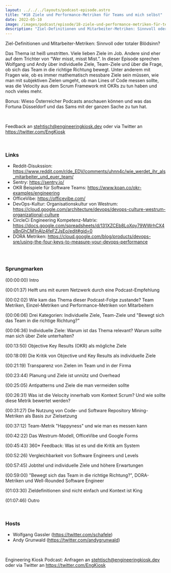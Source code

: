 ```yaml
---
layout: ../../../layouts/podcast-episode.astro
title: "#18 Ziele und Performance-Metriken für Teams und mich selbst"
date: 2022-05-10
image: /images/podcast/episode/18-ziele-und-performance-metriken-für-teams-und-mich-selbst.jpg
description: "Ziel-Definitionen und Mitarbeiter-Metriken: Sinnvoll oder totaler Blödsinn?Das Thema ist heiß umstritten. Viele lieben Ziele ..."
---
```


<p><span>Ziel-Definitionen und Mitarbeiter-Metriken: Sinnvoll oder totaler Blödsinn?</span></p><p><span>Das Thema ist heiß umstritten. Viele lieben Ziele im Job. Andere sind eher auf dem Trichter von “Wer misst, misst Mist.”. In dieser Episode sprechen Wolfgang und Andy über individuelle Ziele, Team-Ziele und über die Frage, ob sich das Team in die richtige Richtung bewegt. Unter anderem mit Fragen wie, ob es immer mathematisch messbare Ziele sein müssen, wie man mit subjektiven Zielen umgeht, ob man Lines of Code messen sollte, was die Velocity aus dem Scrum Framework mit OKRs zu tun haben und noch vieles mehr.</span></p><p><span>Bonus: Wieso Österreicher Podcasts anschauen können und was das Fortuna Düsseldorf und das Sams mit der ganzen Sache zu tun hat.</span></p><p><br></p><p><span>Feedback an </span><a href="mailto:stehtisch@engineeringkiosk.dev" rel="nofollow">stehtisch@engineeringkiosk.dev</a><span> oder via Twitter an </span><a href="https://twitter.com/EngKiosk" rel="nofollow">https://twitter.com/EngKiosk</a></p><p><br></p><h3><span>Links</span></h3><ul><li><span>Reddit-Disukssion: </span><a href="https://www.reddit.com/r/de_EDV/comments/uhnn4c/wie_werdet_ihr_als_mitarbeiter_und_euer_team/" rel="nofollow">https://www.reddit.com/r/de_EDV/comments/uhnn4c/wie_werdet_ihr_als_mitarbeiter_und_euer_team/</a></li><li><span>Sentry: </span><a href="https://sentry.io/" rel="nofollow">https://sentry.io/</a></li><li><span>OKR Beispiele für Software Teams: </span><a href="https://www.koan.co/okr-examples/engineering" rel="nofollow">https://www.koan.co/okr-examples/engineering</a></li><li><span>OfficeVibe: </span><a href="https://officevibe.com/" rel="nofollow">https://officevibe.com/</a></li><li><span>DevOps-Kultur: Organisationskultur von Westrum: </span><a href="https://cloud.google.com/architecture/devops/devops-culture-westrum-organizational-culture" rel="nofollow">https://cloud.google.com/architecture/devops/devops-culture-westrum-organizational-culture</a></li><li><span>CircleCi Engineering Kompetenz-Matrix: </span><a href="https://docs.google.com/spreadsheets/d/131XZCEb8LoXqy79WWrhCX4sBnGhCM1nAIz4feFZJsEo/edit#gid=0" rel="nofollow">https://docs.google.com/spreadsheets/d/131XZCEb8LoXqy79WWrhCX4sBnGhCM1nAIz4feFZJsEo/edit#gid=0</a></li><li><span>DORA Metriken: </span><a href="https://cloud.google.com/blog/products/devops-sre/using-the-four-keys-to-measure-your-devops-performance" rel="nofollow">https://cloud.google.com/blog/products/devops-sre/using-the-four-keys-to-measure-your-devops-performance</a></li></ul><h3><br></h3><h3><span>Sprungmarken</span></h3><p><span>(00:00:00) Intro</span></p><p><span>(00:01:37) Helft uns mit eurem Netzwerk durch eine Podcast-Empfehlung</span></p><p><span>(00:02:02) Wie kam das Thema dieser Podcast-Folge zustande? Team Metriken, Einzel-Metriken und Performance-Metriken von Mitarbeitern</span></p><p><span>(00:06:06) Drei Kategorien: Individuelle Ziele, Team-Ziele und &#34;Bewegt sich das Team in die richtige Richtung?&#34;</span></p><p><span>(00:06:36) Individuelle Ziele: Warum ist das Thema relevant? Warum sollte man sich über Ziele unterhalten?</span></p><p><span>(00:13:50) Objective Key Results (OKR) als mögliche Ziele</span></p><p><span>(00:18:09) Die Kritik von Objective und Key Results als individuelle Ziele</span></p><p><span>(00:21:19) Transparenz von Zielen im Team und in der Firma</span></p><p><span>(00:23:44) Planung und Ziele ist unnütz und Overhead</span></p><p><span>(00:25:05) Antipatterns und Ziele die man vermeiden sollte</span></p><p><span>(00:26:31) Was ist die Velocity innerhalb vom Kontext Scrum? Und wie sollte diese Metrik bewertet werden?</span></p><p><span>(00:31:27) Die Nutzung von Code- und Software Repository Mining-Metriken als Basis zur Zielsetzung</span></p><p><span>(00:37:12) Team-Metrik &#34;Happyness&#34; und wie man es messen kann</span></p><p><span>(00:42:22) Das Westrum-Modell, OfficeVibe und Google Forms</span></p><p><span>(00:45:43) 360* Feedback: Was ist es und die Kritik am System</span></p><p><span>(00:52:26) Vergleichbarkeit von Software Engineers und Levels</span></p><p><span>(00:57:45) Jobtitel und individuelle Ziele und höhere Erwartungen</span></p><p><span>(00:59:00) &#34;Bewegt sich das Team in die richtige Richtung?&#34;, DORA-Metriken und Well-Rounded Software Engineer</span></p><p><span>(01:03:30) Zieldefinitionen sind nicht einfach und Kontext ist King</span></p><p><span>(01:07:46) Outro</span></p><p><br></p><h3><span>Hosts</span></h3><ul><li><span>Wolfgang Gassler (</span><a href="https://twitter.com/schafele" rel="nofollow">https://twitter.com/schafele</a><span>)</span></li><li><span>Andy Grunwald (</span><a href="https://twitter.com/andygrunwald" rel="nofollow">https://twitter.com/andygrunwald</a><span>)</span></li></ul><p><br></p><p><span>Engineering Kiosk Podcast: Anfragen an </span><a href="http://stehtisch@engineeringkiosk.dev" rel="nofollow">stehtisch@engineeringkiosk.dev</a><span> oder via Twitter an </span><a href="https://twitter.com/EngKiosk" rel="nofollow">https://twitter.com/EngKiosk</a></p>